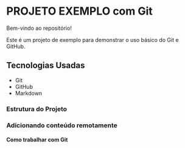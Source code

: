 # PROJETO EXEMPLO com Git

Bem-vindo ao repositório!

Este é um projeto de exemplo para demonstrar o uso básico do Git e GitHub.

## Tecnologias Usadas

- Git
- GitHub
- Markdown

### Estrutura do Projeto

### Adicionando conteúdo remotamente

#### Como trabalhar com Git



